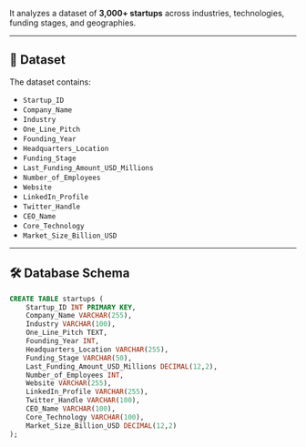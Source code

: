 
It analyzes a dataset of **3,000+ startups** across industries, technologies, funding stages, and geographies.

---

## 📂 Dataset
The dataset contains:
- `Startup_ID`
- `Company_Name`
- `Industry`
- `One_Line_Pitch`
- `Founding_Year`
- `Headquarters_Location`
- `Funding_Stage`
- `Last_Funding_Amount_USD_Millions`
- `Number_of_Employees`
- `Website`
- `LinkedIn_Profile`
- `Twitter_Handle`
- `CEO_Name`
- `Core_Technology`
- `Market_Size_Billion_USD`

---

## 🛠️ Database Schema
```sql
CREATE TABLE startups (
    Startup_ID INT PRIMARY KEY,
    Company_Name VARCHAR(255),
    Industry VARCHAR(100),
    One_Line_Pitch TEXT,
    Founding_Year INT,
    Headquarters_Location VARCHAR(255),
    Funding_Stage VARCHAR(50),
    Last_Funding_Amount_USD_Millions DECIMAL(12,2),
    Number_of_Employees INT,
    Website VARCHAR(255),
    LinkedIn_Profile VARCHAR(255),
    Twitter_Handle VARCHAR(100),
    CEO_Name VARCHAR(100),
    Core_Technology VARCHAR(100),
    Market_Size_Billion_USD DECIMAL(12,2)
);
